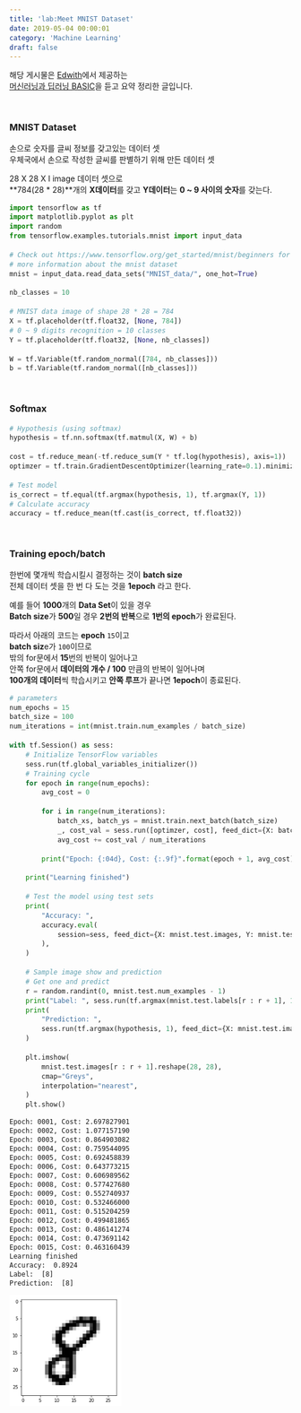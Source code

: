 ```yaml
---
title: 'lab:Meet MNIST Dataset'
date: 2019-05-04 00:00:01
category: 'Machine Learning'
draft: false
---
```


해당 게시물은 [Edwith](https://www.edwith.org)에서 제공하는<br/>
[머신러닝과 딥러닝 BASIC](https://www.edwith.org/others26/joinLectures/9829)을 듣고 요약 정리한 글입니다.

<br/>

### MNIST Dataset

손으로 숫자를 글씨 정보를 갖고있는 데이터 셋<br/>
우체국에서 손으로 작성한 글씨를 판별하기 위해 만든 데이터 셋

28 X 28 X I image 데이터 셋으로<br/>
**784(28 \* 28)**개의 **X데이터**를 갖고 **Y데이터**는 **0 ~ 9 사이의 숫자**를 갖는다.<br/>

```python
import tensorflow as tf
import matplotlib.pyplot as plt
import random
from tensorflow.examples.tutorials.mnist import input_data

# Check out https://www.tensorflow.org/get_started/mnist/beginners for
# more information about the mnist dataset
mnist = input_data.read_data_sets("MNIST_data/", one_hot=True)

nb_classes = 10

# MNIST data image of shape 28 * 28 = 784
X = tf.placeholder(tf.float32, [None, 784])
# 0 ~ 9 digits recognition = 10 classes
Y = tf.placeholder(tf.float32, [None, nb_classes])

W = tf.Variable(tf.random_normal([784, nb_classes]))
b = tf.Variable(tf.random_normal([nb_classes]))
```

<br/>

### Softmax

```python
# Hypothesis (using softmax)
hypothesis = tf.nn.softmax(tf.matmul(X, W) + b)

cost = tf.reduce_mean(-tf.reduce_sum(Y * tf.log(hypothesis), axis=1))
optimzer = tf.train.GradientDescentOptimizer(learning_rate=0.1).minimize(cost)

# Test model
is_correct = tf.equal(tf.argmax(hypothesis, 1), tf.argmax(Y, 1))
# Calculate accuracy
accuracy = tf.reduce_mean(tf.cast(is_correct, tf.float32))
```

<br/>

### Training epoch/batch

한번에 몇개씩 학습시킬시 결정하는 것이 **batch size**<br/>
전체 데이터 셋을 한 번 다 도는 것을 **1epoch** 라고 한다.

예를 들어 **1000**개의 **Data Set**이 있을 경우<br/>
**Batch size**가 **500**일 경우 **2번의 반복**으로 **1번의 epoch**가 완료된다.

따라서 아래의 코드는 **epoch** `15`이고<br/>
**batch siz**e가 `100`이므로<br/>
밖의 for문에서 **15**번의 반복이 일어나고<br/>
안쪽 for문에서 **데이터의 개수 / 100** 만큼의 반복이 일어나며<br/>
**100개의 데이터**씩 학습시키고 **안쪽 루프**가 끝나면 **1epoch**이 종료된다.<br/>

```python
# parameters
num_epochs = 15
batch_size = 100
num_iterations = int(mnist.train.num_examples / batch_size)

with tf.Session() as sess:
    # Initialize TensorFlow variables
    sess.run(tf.global_variables_initializer())
    # Training cycle
    for epoch in range(num_epochs):
        avg_cost = 0

        for i in range(num_iterations):
            batch_xs, batch_ys = mnist.train.next_batch(batch_size)
            _, cost_val = sess.run([optimzer, cost], feed_dict={X: batch_xs, Y: batch_ys})
            avg_cost += cost_val / num_iterations

        print("Epoch: {:04d}, Cost: {:.9f}".format(epoch + 1, avg_cost))

    print("Learning finished")

    # Test the model using test sets
    print(
        "Accuracy: ",
        accuracy.eval(
            session=sess, feed_dict={X: mnist.test.images, Y: mnist.test.labels}
        ),
    )

    # Sample image show and prediction
    # Get one and predict
    r = random.randint(0, mnist.test.num_examples - 1)
    print("Label: ", sess.run(tf.argmax(mnist.test.labels[r : r + 1], 1)))
    print(
        "Prediction: ",
        sess.run(tf.argmax(hypothesis, 1), feed_dict={X: mnist.test.images[r : r + 1]}),
    )

    plt.imshow(
        mnist.test.images[r : r + 1].reshape(28, 28),
        cmap="Greys",
        interpolation="nearest",
    )
    plt.show()
```

    Epoch: 0001, Cost: 2.697827901
    Epoch: 0002, Cost: 1.077157190
    Epoch: 0003, Cost: 0.864903082
    Epoch: 0004, Cost: 0.759544095
    Epoch: 0005, Cost: 0.692458839
    Epoch: 0006, Cost: 0.643773215
    Epoch: 0007, Cost: 0.606989562
    Epoch: 0008, Cost: 0.577427680
    Epoch: 0009, Cost: 0.552740937
    Epoch: 0010, Cost: 0.532466000
    Epoch: 0011, Cost: 0.515204259
    Epoch: 0012, Cost: 0.499481865
    Epoch: 0013, Cost: 0.486141274
    Epoch: 0014, Cost: 0.473691142
    Epoch: 0015, Cost: 0.463160439
    Learning finished
    Accuracy:  0.8924
    Label:  [8]
    Prediction:  [8]

<img src="/assets/2019-05-04/1.png" width="200" height="auto">
